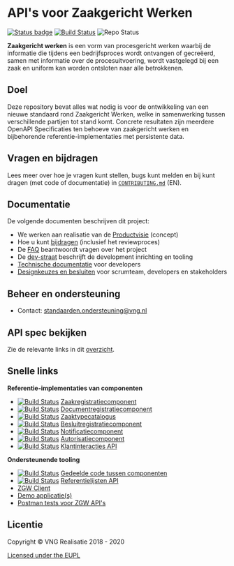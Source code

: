 API's voor Zaakgericht Werken
=====

[![Status badge][api-test-fullsuite-status]][api-test-fullsuite]
[![Build Status][docs-ci-status]][docs-ci]
![Repo Status][repo-status]

[api-test-fullsuite-status]: https://shields.api-test.nl/endpoint.svg?style=plastic&url=https%3A//api-test.nl/api/v1/provider-latest-badge/6ad4f59e-7051-491d-a601-488f1b66ad7d/
[api-test-fullsuite]: https://api-test.nl/server/1/224fd5be-bc64-4d55-a190-454bee3cc8e3/6ad4f59e-7051-491d-a601-488f1b66ad7d/latest/
[docs-ci-status]: https://travis-ci.org/VNG-Realisatie/gemma-zaken.svg?branch=master
[docs-ci]: https://travis-ci.org/VNG-Realisatie/gemma-zaken
[repo-status]: https://img.shields.io/badge/Status-stable%2F1.0.x-brightgreen?style=plastic


**Zaakgericht werken** is een vorm van procesgericht werken waarbij de informatie die tijdens een bedrijfsproces wordt ontvangen of gecreëerd, samen met informatie over de procesuitvoering, wordt vastgelegd bij een zaak en uniform kan worden ontsloten naar alle betrokkenen.

## Doel
Deze repository bevat alles wat nodig is voor de ontwikkeling van een nieuwe standaard rond Zaakgericht Werken, welke in samenwerking tussen verschillende partijen tot stand komt. Concrete resultaten zijn meerdere OpenAPI Specificaties ten behoeve van zaakgericht werken en bijbehorende referentie-implementaties met persistente data.

## Vragen en bijdragen
Lees meer over hoe je vragen kunt stellen, bugs kunt melden en bij kunt dragen (met code of documentatie) in [`CONTRIBUTING.md`](CONTRIBUTING.md) (EN).

## Documentatie
De volgende documenten beschrijven dit project:

- We werken aan realisatie van de [Productvisie](docs/_content/productvisie/index.md) (concept)
- Hoe u kunt [bijdragen](docs/_content/doorontwikkeling/index.md) (inclusief het reviewproces)
- De [FAQ](docs/_content/overige/faq.md) beantwoordt vragen over het project
- De [dev-straat](docs/_content/themas/achtergronddocumentatie/ontwikkelstraat.md) beschrijft de development
  inrichting en tooling
- [Technische documentatie](docs/_content/ontwikkelaars/index.md) voor developers
- [Designkeuzes en besluiten](docs/_content/themas/achtergronddocumentatie/ontwerpkeuzes.md) voor scrumteam, developers en stakeholders

## Beheer en ondersteuning

- Contact: standaarden.ondersteuning@vng.nl

## API spec bekijken

Zie de relevante links in dit [overzicht](docs/_content/standaard/index.md).

## Snelle links

**Referentie-implementaties van componenten**

* [![Build Status][zrc-ci-status]][zrc-ci]
  [Zaakregistratiecomponent](https://github.com/vng-Realisatie/gemma-zaakregistratiecomponent)
* [![Build Status][drc-ci-status]][drc-ci]
  [Documentregistratiecomponent](https://github.com/vng-Realisatie/gemma-documentregistratiecomponent)
* [![Build Status][ztc-ci-status]][ztc-ci]
  [Zaaktypecatalogus](https://github.com/vng-Realisatie/gemma-zaaktypecatalogus)
* [![Build Status][brc-ci-status]][brc-ci]
  [Besluitregistratiecomponent](https://github.com/vng-Realisatie/gemma-besluitregistratiecomponent)
* [![Build Status][nrc-ci-status]][nrc-ci]
  [Notificatiecomponent](https://github.com/VNG-Realisatie/notificaties-api)
* [![Build Status][ac-ci-status]][ac-ci]
  [Autorisatiecomponent](https://github.com/VNG-Realisatie/gemma-autorisatiecomponent)
* [![Build Status][kcc-ci-status]][kcc-ci]
  [Klantinteracties API](https://github.com/VNG-Realisatie/klantinteracties-api)

**Ondersteunende tooling**

* [![Build Status][vng-api-common-ci-status]][vng-api-common]
  [Gedeelde code tussen componenten](https://github.com/VNG-Realisatie/gemma-zaken-common)
* [![Build Status][ref-lijsten-ci-status]][ref-lijsten-ci]
  [Referentielijsten API](https://github.com/VNG-Realisatie/VNG-referentielijsten)
* [ZGW Client](https://github.com/VNG-Realisatie/gemma-zds-client)
* [Demo applicatie(s)](https://github.com/VNG-Realisatie/gemma-zaken-demo)
* [Postman tests voor ZGW API's](https://github.com/VNG-Realisatie/gemma-postman-tests)

## Licentie

Copyright © VNG Realisatie 2018 - 2020

[Licensed under the EUPL](LICENCE.md)

[zrc-ci-status]: https://travis-ci.org/VNG-Realisatie/gemma-zaakregistratiecomponent.svg?branch=master
[zrc-ci]: https://travis-ci.org/VNG-Realisatie/gemma-zaakregistratiecomponent
[drc-ci-status]: https://travis-ci.org/VNG-Realisatie/gemma-documentregistratiecomponent.svg?branch=master
[drc-ci]: https://travis-ci.org/VNG-Realisatie/gemma-documentregistratiecomponent
[ztc-ci-status]: https://travis-ci.org/VNG-Realisatie/gemma-zaaktypecatalogus.svg?branch=master
[ztc-ci]: https://travis-ci.org/VNG-Realisatie/gemma-zaaktypecatalogus
[brc-ci-status]: https://travis-ci.org/VNG-Realisatie/gemma-besluitregistratiecomponent.svg?branch=master
[brc-ci]: https://travis-ci.org/VNG-Realisatie/gemma-besluitregistratiecomponent
[nrc-ci-status]: https://travis-ci.org/VNG-Realisatie/notificaties-api.svg?branch=master
[nrc-ci]: https://travis-ci.org/VNG-Realisatie/notificaties-api
[ac-ci-status]: https://travis-ci.org/VNG-Realisatie/gemma-autorisatiecomponent.svg?branch=master
[ac-ci]: https://travis-ci.org/VNG-Realisatie/gemma-autorisatiecomponent
[kcc-ci-status]: https://travis-ci.org/VNG-Realisatie/klantinteracties-api.svg?branch=master
[kcc-ci]: https://travis-ci.org/VNG-Realisatie/klantinteracties-api

[ref-lijsten-ci-status]:  https://travis-ci.org/VNG-Realisatie/VNG-referentielijsten.svg?branch=master
[ref-lijsten-ci]:  https://travis-ci.org/VNG-Realisatie/VNG-referentielijsten

[vng-api-common-ci-status]: https://travis-ci.org/VNG-Realisatie/vng-api-common.svg?branch=master
[vng-api-common]: https://travis-ci.org/VNG-Realisatie/vng-api-common
